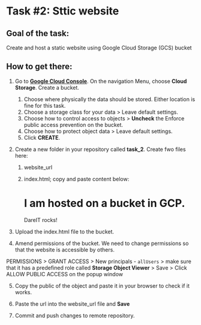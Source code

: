 # Task #2: Sttic website

## Goal of the task:

Create and host a static website using Google Cloud Storage (GCS) bucket

## How to get there:

1. Go to **[Google Cloud Console](https://console.cloud.google.com)**. On the navigation Menu, choose **Cloud Storage**. Create a bucket.

    1. Choose where physically the data should be stored. Either location is fine for this task.
    1. Choose a storage class for your data > Leave default settings.
    1. Choose how to control access to objects > **Uncheck** the Enforce public access prevention on the bucket.
    1. Choose how to protect object data > Leave default settings.
    1. Click **CREATE**.

2. Create a new folder in your repository called **task_2**. Create fwo files here:

    1. website_url
    1. index.html; copy and paste content below:

        <!DOCTYPE html>
        <html>
         <head>
          <title>Hello World: Static Website</title>
         </head>
          <body>
           <h1>I am hosted on a bucket in GCP.</h1>
           <p>DareIT rocks!</p>
          </body>
        </html>

3. Upload the index.html file to the bucket.

4. Amend permissions of the bucket. We need to change permissions so that the website is accessible by others.

PERMISSIONS > GRANT ACCESS > New principals - `allUsers` > make sure that it has a predefined role called **Storage Object Viewer** > Save > Click ALLOW PUBLIC ACCESS on the popup window

5. Copy the public of the object and paste it in your browser to check if it works. 

6. Paste the url into the website_url file and **Save**

7. Commit and push changes to remote repository.